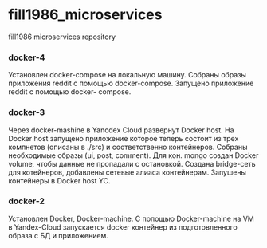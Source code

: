 # fill1986_microservices
fill1986 microservices repository

### docker-4
Установлен docker-compose на локальную
машину. Собраны образы приложения reddit с помощью
docker-compose. Запущено приложение reddit с помощью docker-
compose.

### docker-3
Через docker-mashine в Yancdex Cloud развернут Docker host.
На Docker host запущено приложение которое теперь состоит из трех
компнетов (описаны в ./src) и соответственно контейнеров.
Собраны необходимые образы (ui, post, comment). Для кон. mongo создан Docker volume, чтобы данные не пропадали с остановкой.
Создана bridge-сеть для котейнеров, добавлены сетевые алиаса контейнерам.
Запушены контейнеры в Docker host YC.

### docker-2
Установлен Docker, Docker-machine.
С попощью Docker-machine на VM в Yandex-Cloud запускается docker контейнер из подготовленного образа с БД и приложением.
